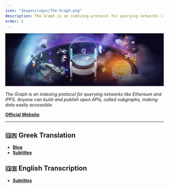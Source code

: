 ```yaml
---
icon: "Images/Logos/The-Graph.png"
description: The Graph is an indexing protocol for querying networks like Ethereum and IPFS. Anyone can build and publish open APIs, called subgraphs, making data easily accessible.
order: 5
---
```


![](../../Images/Covers/The-Graph.png)

_The Graph is an indexing protocol for querying networks like Ethereum and IPFS. Anyone can build and publish open APIs, called subgraphs, making data easily accessible._

[**Official Website**](https://thegraph.com/en/)

---

## 🇬🇷 Greek Translation

- [**Blog**](https://thegraphgr.substack.com/)
- [**Subtitles**](https://gist.github.com/Xk9eboF6/fd0da262bf368f6d69008aead50e6088)

## 🇬🇧 English Transcription

- [**Subtitles**](https://gist.github.com/Xk9eboF6/638f5e227c6315bfc3ef52d9f15b6720)
